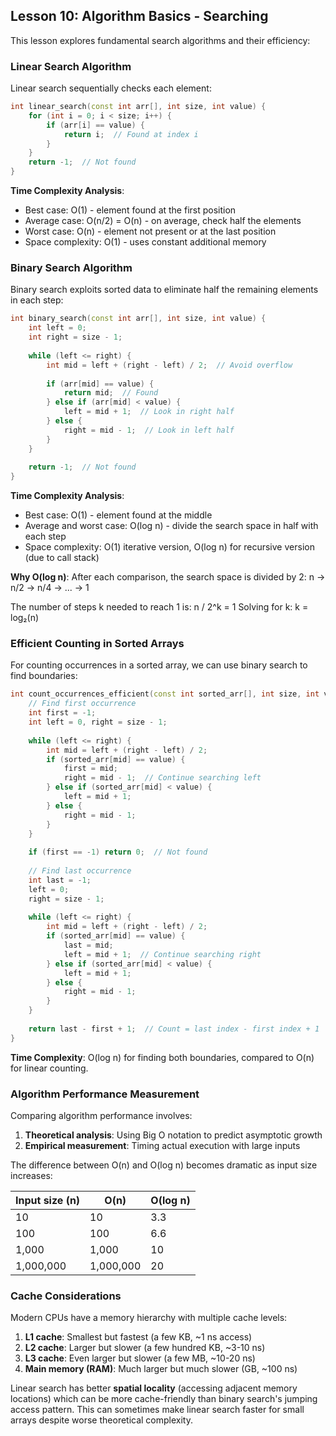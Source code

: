 ## Lesson 10: Algorithm Basics - Searching

This lesson explores fundamental search algorithms and their efficiency:

### Linear Search Algorithm

Linear search sequentially checks each element:

```cpp
int linear_search(const int arr[], int size, int value) {
    for (int i = 0; i < size; i++) {
        if (arr[i] == value) {
            return i;  // Found at index i
        }
    }
    return -1;  // Not found
}
```

**Time Complexity Analysis**:
- Best case: O(1) - element found at the first position
- Average case: O(n/2) = O(n) - on average, check half the elements
- Worst case: O(n) - element not present or at the last position
- Space complexity: O(1) - uses constant additional memory

### Binary Search Algorithm

Binary search exploits sorted data to eliminate half the remaining elements in each step:

```cpp
int binary_search(const int arr[], int size, int value) {
    int left = 0;
    int right = size - 1;
    
    while (left <= right) {
        int mid = left + (right - left) / 2;  // Avoid overflow
        
        if (arr[mid] == value) {
            return mid;  // Found
        } else if (arr[mid] < value) {
            left = mid + 1;  // Look in right half
        } else {
            right = mid - 1;  // Look in left half
        }
    }
    
    return -1;  // Not found
}
```

**Time Complexity Analysis**:
- Best case: O(1) - element found at the middle
- Average and worst case: O(log n) - divide the search space in half with each step
- Space complexity: O(1) iterative version, O(log n) for recursive version (due to call stack)

**Why O(log n)**:
After each comparison, the search space is divided by 2:
n → n/2 → n/4 → ... → 1

The number of steps k needed to reach 1 is:
n / 2^k = 1
Solving for k: k = log₂(n)

### Efficient Counting in Sorted Arrays

For counting occurrences in a sorted array, we can use binary search to find boundaries:

```cpp
int count_occurrences_efficient(const int sorted_arr[], int size, int value) {
    // Find first occurrence
    int first = -1;
    int left = 0, right = size - 1;
    
    while (left <= right) {
        int mid = left + (right - left) / 2;
        if (sorted_arr[mid] == value) {
            first = mid;
            right = mid - 1;  // Continue searching left
        } else if (sorted_arr[mid] < value) {
            left = mid + 1;
        } else {
            right = mid - 1;
        }
    }
    
    if (first == -1) return 0;  // Not found
    
    // Find last occurrence
    int last = -1;
    left = 0;
    right = size - 1;
    
    while (left <= right) {
        int mid = left + (right - left) / 2;
        if (sorted_arr[mid] == value) {
            last = mid;
            left = mid + 1;  // Continue searching right
        } else if (sorted_arr[mid] < value) {
            left = mid + 1;
        } else {
            right = mid - 1;
        }
    }
    
    return last - first + 1;  // Count = last index - first index + 1
}
```

**Time Complexity**: O(log n) for finding both boundaries, compared to O(n) for linear counting.

### Algorithm Performance Measurement

Comparing algorithm performance involves:

1. **Theoretical analysis**: Using Big O notation to predict asymptotic growth
2. **Empirical measurement**: Timing actual execution with large inputs

The difference between O(n) and O(log n) becomes dramatic as input size increases:

| Input size (n) | O(n) | O(log n) |
|----------------|------|----------|
| 10             | 10   | 3.3      |
| 100            | 100  | 6.6      |
| 1,000          | 1,000| 10       |
| 1,000,000      | 1,000,000 | 20  |

### Cache Considerations

Modern CPUs have a memory hierarchy with multiple cache levels:

1. **L1 cache**: Smallest but fastest (a few KB, ~1 ns access)
2. **L2 cache**: Larger but slower (a few hundred KB, ~3-10 ns)
3. **L3 cache**: Even larger but slower (a few MB, ~10-20 ns)
4. **Main memory (RAM)**: Much larger but much slower (GB, ~100 ns)

Linear search has better **spatial locality** (accessing adjacent memory locations) which can be more cache-friendly than binary search's jumping access pattern. This can sometimes make linear search faster for small arrays despite worse theoretical complexity.
